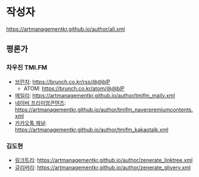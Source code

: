 # 작성자
https://artmanagementkr.github.io/author/all.xml

## 평론가

### 차우진 TMI.FM
- [브런치](https://brunch.co.kr/@woojin): https://brunch.co.kr/rss/@@blP
  - ATOM: https://brunch.co.kr/atom/@@blP
- [메일리](https://maily.so/draft.briefing): https://artmanagementkr.github.io/author/tmifm_maily.xml
- [네이버 프리미엄콘텐츠](https://contents.premium.naver.com/tmifm/labs): https://artmanagementkr.github.io/author/tmifm_naverpremiumcontents.xml
- [카카오톡 채널](https://pf.kakao.com/_nuEns): https://artmanagementkr.github.io/author/tmifm_kakaotalk.xml

### 김도현
- [링크트리](https://linktr.ee/Re_nez0): https://artmanagementkr.github.io/author/zenerate_linktree.xml
- [글리버리](https://zenerate.glivery.co.kr/): https://artmanagementkr.github.io/author/zenerate_glivery.xml
